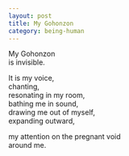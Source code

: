 ```yaml
---
layout: post
title: My Gohonzon
category: being-human
---
```


My Gohonzon  
is invisible.

It is my voice,  
chanting,  
resonating in my room,  
bathing me in sound,  
drawing me out of myself,  
expanding outward,

my attention on the pregnant void  
around me.

